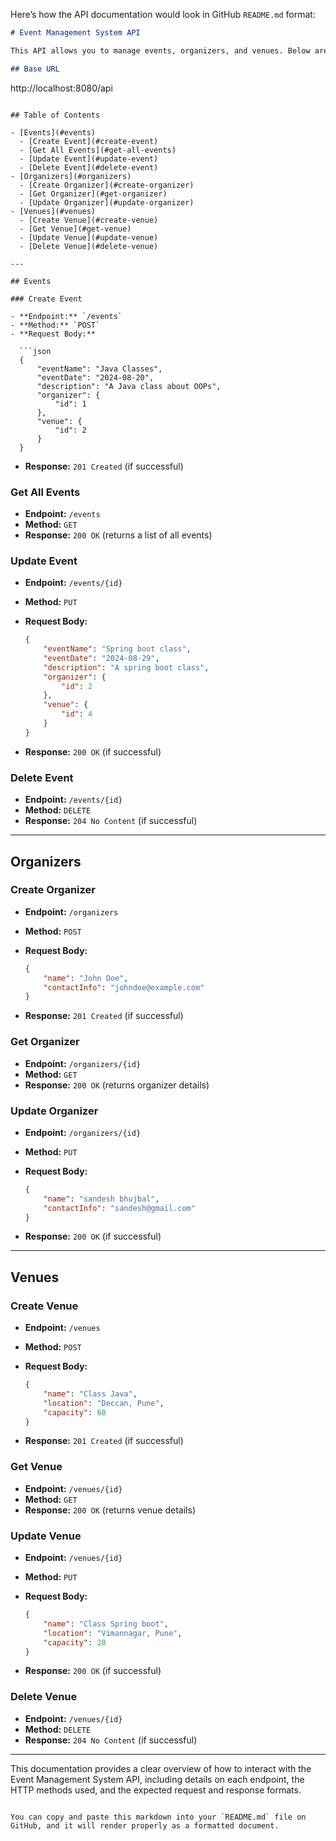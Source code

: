 Here’s how the API documentation would look in GitHub `README.md` format:

```markdown
# Event Management System API

This API allows you to manage events, organizers, and venues. Below are the endpoints available in the system.

## Base URL

```
http://localhost:8080/api
```

## Table of Contents

- [Events](#events)
  - [Create Event](#create-event)
  - [Get All Events](#get-all-events)
  - [Update Event](#update-event)
  - [Delete Event](#delete-event)
- [Organizers](#organizers)
  - [Create Organizer](#create-organizer)
  - [Get Organizer](#get-organizer)
  - [Update Organizer](#update-organizer)
- [Venues](#venues)
  - [Create Venue](#create-venue)
  - [Get Venue](#get-venue)
  - [Update Venue](#update-venue)
  - [Delete Venue](#delete-venue)

---

## Events

### Create Event

- **Endpoint:** `/events`
- **Method:** `POST`
- **Request Body:**

  ```json
  {
      "eventName": "Java Classes",
      "eventDate": "2024-08-20",
      "description": "A Java class about OOPs",
      "organizer": {
          "id": 1  
      },
      "venue": {
          "id": 2  
      }
  }
  ```

- **Response:** `201 Created` (if successful)

  

### Get All Events

- **Endpoint:** `/events`
- **Method:** `GET`
- **Response:** `200 OK` (returns a list of all events)

### Update Event

- **Endpoint:** `/events/{id}`
- **Method:** `PUT`
- **Request Body:**

  ```json
  {
      "eventName": "Spring boot class",
      "eventDate": "2024-08-29",
      "description": "A spring boot class",
      "organizer": {
          "id": 2  
      },
      "venue": {
          "id": 4 
      }
  }
  ```

- **Response:** `200 OK` (if successful)

### Delete Event

- **Endpoint:** `/events/{id}`
- **Method:** `DELETE`
- **Response:** `204 No Content` (if successful)

---

## Organizers

### Create Organizer

- **Endpoint:** `/organizers`
- **Method:** `POST`
- **Request Body:**

  ```json
  {
      "name": "John Doe",
      "contactInfo": "johndoe@example.com"
  }
  ```

- **Response:** `201 Created` (if successful)

### Get Organizer

- **Endpoint:** `/organizers/{id}`
- **Method:** `GET`
- **Response:** `200 OK` (returns organizer details)

### Update Organizer

- **Endpoint:** `/organizers/{id}`
- **Method:** `PUT`
- **Request Body:**

  ```json
  {
      "name": "sandesh bhujbal",
      "contactInfo": "sandesh@gmail.com"
  }
  ```

- **Response:** `200 OK` (if successful)

---

## Venues

### Create Venue

- **Endpoint:** `/venues`
- **Method:** `POST`
- **Request Body:**

  ```json
  {
      "name": "Class Java",
      "location": "Deccan, Pune",
      "capacity": 60
  }
  ```

- **Response:** `201 Created` (if successful)

### Get Venue

- **Endpoint:** `/venues/{id}`
- **Method:** `GET`
- **Response:** `200 OK` (returns venue details)

### Update Venue

- **Endpoint:** `/venues/{id}`
- **Method:** `PUT`
- **Request Body:**

  ```json
  {
      "name": "Class Spring boot",
      "location": "Vimannagar, Pune",
      "capacity": 20
  }
  ```

- **Response:** `200 OK` (if successful)

### Delete Venue

- **Endpoint:** `/venues/{id}`
- **Method:** `DELETE`
- **Response:** `204 No Content` (if successful)

---

This documentation provides a clear overview of how to interact with the Event Management System API, including details on each endpoint, the HTTP methods used, and the expected request and response formats.
```

You can copy and paste this markdown into your `README.md` file on GitHub, and it will render properly as a formatted document.
